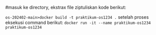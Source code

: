 #masuk ke directory, ekstrax file ziptuliskan kode berikut:

```os-202402-main>docker build -t praktikum-os1234 .```
setelah proses eksekusi command berikut:
```docker run -it --name praktikum-os1234 praktikum-os1234```
